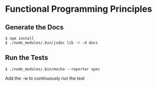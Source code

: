 # Functional Programming Principles

## Generate the Docs
```
$ npm install
$ ./node_modules/.bin/jsdoc lib -r -d docs
```
## Run the Tests
```
$ ./node_modules/.bin/mocha --reporter spec
```
Add the -w to continuously run the test
